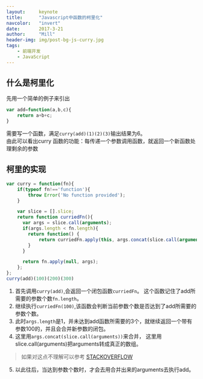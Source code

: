 ```yaml
---
layout:     keynote
title:      "Javascript中函数的柯里化"
navcolor:   "invert"
date:       2017-3-21
author:     "Mill"
header-img: img/post-bg-js-curry.jpg
tags:
    - 前端开发
    - JavaScript
---
```


## 什么是柯里化
先用一个简单的例子来引出
```javascript
var add=function(a,b,c){
    return a+b+c;
}
```
需要写一个函数，满足```curry(add)(1)(2)(3)```输出结果为6。
<br>由此可以看出curry 函数的功能：每传递一个参数调用函数，就返回一个新函数处理剩余的参数

## 柯里的实现
```javascript
var curry = function(fn){
    if(typeof fn!=='function'){
        throw Error('No function provided');
    }

    var slice = [].slice;
    return function curriedFn(){
      var args = slice.call(arguments);
      if(args.length < fn.length){
        return function() {
            return curriedFn.apply(this, args.concat(slice.call(arguments)));
        }
      }

      return fn.apply(null, args);
    };
};
curry(add)(100)(200)(300)
```
1. 首先调用```curry(add)```,会返回一个闭包函数```curriedFn```。
这个函数记住了add所需要的参数个数```fn.length```。
2. 继续执行```curriedFn(100)```,该函数会判断当前参数个数是否达到了add所需要的参数个数。
3. 此时```args.length```是1，并未达到add函数所需要的3个，就继续返回一个带有参数100的，并且会合并新参数的闭包。
4. 这里用```args.concat(slice.call(arguments))```来合并， 这里用slice.call(arguments)把arguments转成真正的数组。
>如果对这点不理解可以参考 [ STACKOVERFLOW](http://stackoverflow.com/questions/7056925/how-does-array-prototype-slice-call-work)
5. 以此往后，当达到参数个数时，才会去用合并出来的arguments去执行add。
